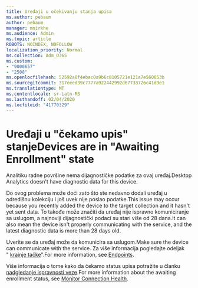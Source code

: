 ```yaml
---
title: Uređaji u očekivanju stanja upisa
ms.author: pebaum
author: pebaum
manager: mnirkhe
ms.audience: Admin
ms.topic: article
ROBOTS: NOINDEX, NOFOLLOW
localization_priority: Normal
ms.collection: Adm_O365
ms.custom:
- "9000657"
- "2508"
ms.openlocfilehash: 52592a8f4ebac0a9b6c8105721e121a7e560853b
ms.sourcegitcommit: 317eeed39c7777a922442992d67733726c41d9e1
ms.translationtype: MT
ms.contentlocale: sr-Latn-RS
ms.lasthandoff: 02/04/2020
ms.locfileid: "41770329"
---
```

# <a name="devices-are-in-awaiting-enrollment-state"></a><span data-ttu-id="4ddff-102">Uređaji u "čekamo upis" stanje</span><span class="sxs-lookup"><span data-stu-id="4ddff-102">Devices are in "Awaiting Enrollment" state</span></span>

<span data-ttu-id="4ddff-103">Analitiku radne površine nema dijagnostičke podatke za ovaj uređaj.</span><span class="sxs-lookup"><span data-stu-id="4ddff-103">Desktop Analytics doesn't have diagnostic data for this device.</span></span> 

<span data-ttu-id="4ddff-104">Do ovog problema može doći zato što ste nedavno dodali uređaj u odredišnu kolekciju i još uvek nije poslao podatke.</span><span class="sxs-lookup"><span data-stu-id="4ddff-104">This issue may occur because you recently added the device to the target collection and it hasn't yet sent data.</span></span> <span data-ttu-id="4ddff-105">To takođe može značiti da uređaj nije ispravno komuniciranje sa uslugom, a najnoviji dijagnostički podaci su stari više od 28 dana.</span><span class="sxs-lookup"><span data-stu-id="4ddff-105">It can also mean the device isn't properly communicating with the service, and the latest diagnostic data is more than 28 days old.</span></span>

<span data-ttu-id="4ddff-106">Uverite se da uređaj može da komunicira sa uslugom.</span><span class="sxs-lookup"><span data-stu-id="4ddff-106">Make sure the device can communicate with the service.</span></span> <span data-ttu-id="4ddff-107">Za više informacija pogledajte odeljak " [krajnje tačke](https://docs.microsoft.com/configmgr/desktop-analytics/enable-data-sharing#endpoints)".</span><span class="sxs-lookup"><span data-stu-id="4ddff-107">For more information, see [Endpoints](https://docs.microsoft.com/configmgr/desktop-analytics/enable-data-sharing#endpoints).</span></span>

<span data-ttu-id="4ddff-108">Više informacija o tome kako da čekamo status upisa potražite u članku [nadgledanje ispravnosti veze](https://docs.microsoft.com/configmgr/desktop-analytics/monitor-connection-health#awaiting-enrollment).</span><span class="sxs-lookup"><span data-stu-id="4ddff-108">For more information about the awaiting enrollment status, see [Monitor Connection Health](https://docs.microsoft.com/configmgr/desktop-analytics/monitor-connection-health#awaiting-enrollment).</span></span>